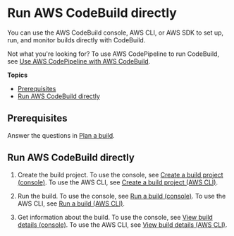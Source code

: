 # Run AWS CodeBuild directly<a name="how-to-run"></a>

You can use the AWS CodeBuild console, AWS CLI, or AWS SDK to set up, run, and monitor builds directly with CodeBuild\.

Not what you're looking for? To use AWS CodePipeline to run CodeBuild, see [Use AWS CodePipeline with AWS CodeBuild](how-to-create-pipeline.md)\.

**Topics**
+ [Prerequisites](#how-to-run-prerequisites)
+ [Run AWS CodeBuild directly](#how-to-run-console)

## Prerequisites<a name="how-to-run-prerequisites"></a>

Answer the questions in [Plan a build](planning.md)\.

## Run AWS CodeBuild directly<a name="how-to-run-console"></a>

1. Create the build project\. To use the console, see [Create a build project \(console\)](create-project-console.md)\. To use the AWS CLI, see [Create a build project \(AWS CLI\)](create-project-cli.md)\.

1. Run the build\. To use the console, see [Run a build \(console\)](run-build.md#run-build-console)\. To use the AWS CLI, see [Run a build \(AWS CLI\)](run-build.md#run-build-cli)\.

1. Get information about the build\. To use the console, see [View build details \(console\)](view-build-details.md#view-build-details-console)\. To use the AWS CLI, see [View build details \(AWS CLI\)](view-build-details.md#view-build-details-cli)\. 
